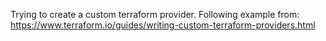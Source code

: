 Trying to create a custom terraform provider.
Following example from: https://www.terraform.io/guides/writing-custom-terraform-providers.html